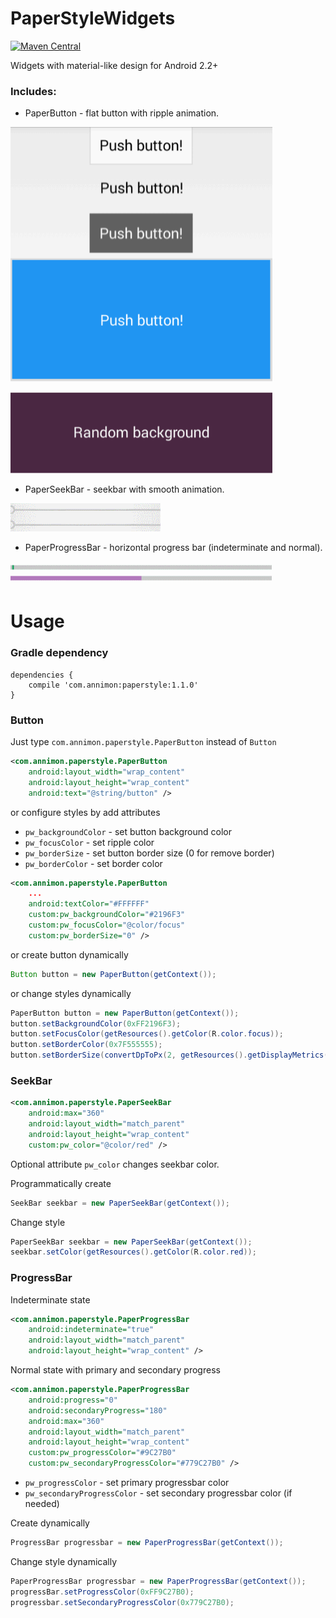 PaperStyleWidgets
=================
[![Maven Central](https://maven-badges.herokuapp.com/maven-central/com.annimon/paperstyle/badge.svg?style=flat)](https://maven-badges.herokuapp.com/maven-central/com.annimon/paperstyle)

Widgets with material-like design for Android 2.2+

### Includes:

 * PaperButton - flat button with ripple animation.

![Paper Button](screenshots/paperbutton.gif)

![Paper Button 2](screenshots/paperbutton_2.gif)


 * PaperSeekBar - seekbar with smooth animation.

![Paper SeekBar](screenshots/paperseekbar.gif)


 * PaperProgressBar - horizontal progress bar (indeterminate and normal).

![Paper ProgressBar](screenshots/paperprogressbar.gif)


# Usage

### Gradle dependency

```
dependencies {
    compile 'com.annimon:paperstyle:1.1.0'
}
```

### Button

Just type `com.annimon.paperstyle.PaperButton` instead of `Button`

```xml
<com.annimon.paperstyle.PaperButton
    android:layout_width="wrap_content"
    android:layout_height="wrap_content"
    android:text="@string/button" />
```

or configure styles by add attributes

* `pw_backgroundColor` - set button background color
* `pw_focusColor` - set ripple color
* `pw_borderSize` - set button border size (0 for remove border)
* `pw_borderColor` - set border color

```xml
<com.annimon.paperstyle.PaperButton
    ...
    android:textColor="#FFFFFF"
    custom:pw_backgroundColor="#2196F3"
    custom:pw_focusColor="@color/focus"
    custom:pw_borderSize="0" />
```

or create button dynamically

```java
Button button = new PaperButton(getContext());
```

or change styles dynamically

```java
PaperButton button = new PaperButton(getContext());
button.setBackgroundColor(0xFF2196F3);
button.setFocusColor(getResources().getColor(R.color.focus));
button.setBorderColor(0x7F555555);
button.setBorderSize(convertDpToPx(2, getResources().getDisplayMetrics()));
```


### SeekBar

```xml
<com.annimon.paperstyle.PaperSeekBar
    android:max="360"
    android:layout_width="match_parent"
    android:layout_height="wrap_content"
    custom:pw_color="@color/red" />
```

Optional attribute `pw_color` changes seekbar color.

Programmatically create

```java
SeekBar seekbar = new PaperSeekBar(getContext());
```

Change style

```java
PaperSeekBar seekbar = new PaperSeekBar(getContext());
seekbar.setColor(getResources().getColor(R.color.red));
```


### ProgressBar

Indeterminate state

```xml
<com.annimon.paperstyle.PaperProgressBar
    android:indeterminate="true"
    android:layout_width="match_parent"
    android:layout_height="wrap_content" />
```

Normal state with primary and secondary progress

```xml
<com.annimon.paperstyle.PaperProgressBar
    android:progress="0"
    android:secondaryProgress="180"
    android:max="360"
    android:layout_width="match_parent"
    android:layout_height="wrap_content"
    custom:pw_progressColor="#9C27B0"
    custom:pw_secondaryProgressColor="#779C27B0" />
```

* `pw_progressColor` - set primary progressbar color
* `pw_secondaryProgressColor` - set secondary progressbar color (if needed)

Create dynamically

```java
ProgressBar progressbar = new PaperProgressBar(getContext());
```

Change style dynamically

```java
PaperProgressBar progressbar = new PaperProgressBar(getContext());
progressBar.setProgressColor(0xFF9C27B0);
progressbar.setSecondaryProgressColor(0x779C27B0);
```

